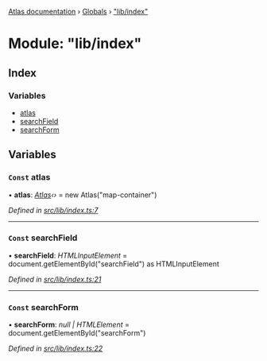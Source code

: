 [Atlas documentation](../README.md) › [Globals](../globals.md) › ["lib/index"](_lib_index_.md)

# Module: "lib/index"

## Index

### Variables

* [atlas](_lib_index_.md#const-atlas)
* [searchField](_lib_index_.md#const-searchfield)
* [searchForm](_lib_index_.md#const-searchform)

## Variables

### `Const` atlas

• **atlas**: *[Atlas](../classes/_lib_atlas_.atlas.md)‹›* = new Atlas("map-container")

*Defined in [src/lib/index.ts:7](https://github.com/chronark/atlas/blob/a1ab160/src/lib/index.ts#L7)*

___

### `Const` searchField

• **searchField**: *HTMLInputElement* = document.getElementById("searchField") as HTMLInputElement

*Defined in [src/lib/index.ts:21](https://github.com/chronark/atlas/blob/a1ab160/src/lib/index.ts#L21)*

___

### `Const` searchForm

• **searchForm**: *null | HTMLElement* = document.getElementById("searchForm")

*Defined in [src/lib/index.ts:22](https://github.com/chronark/atlas/blob/a1ab160/src/lib/index.ts#L22)*
